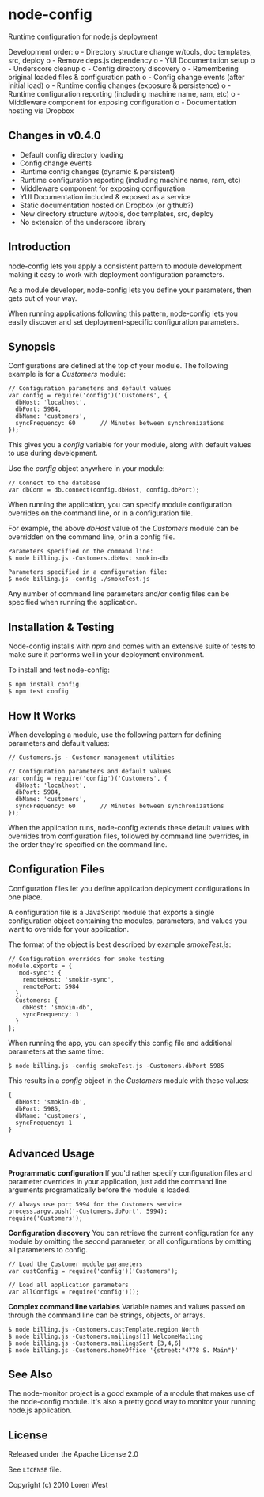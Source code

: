 node-config
===========

Runtime configuration for node.js deployment

Development order:
o - Directory structure change w/tools, doc templates, src, deploy
o - Remove deps.js dependency
o - YUI Documentation setup
o - Underscore cleanup
o - Config directory discovery
o - Remembering original loaded files & configuration path
o - Config change events (after initial load)
o - Runtime config changes (exposure & persistence)
o - Runtime configuration reporting (including machine name, ram, etc)
o - Middleware component for exposing configuration
o - Documentation hosting via Dropbox


Changes in v0.4.0
-----------------
* Default config directory loading
* Config change events
* Runtime config changes (dynamic & persistent)
* Runtime configuration reporting (including machine name, ram, etc)
* Middleware component for exposing configuration
* YUI Documentation included & exposed as a service
* Static documentation hosted on Dropbox (or github?)
* New directory structure w/tools, doc templates, src, deploy
* No extension of the underscore library



Introduction
------------

node-config lets you apply a consistent pattern to module development
making it easy to work with deployment configuration parameters.

As a module developer, node-config lets you define your parameters,
then gets out of your way.

When running applications following this pattern, node-config lets you
easily discover and set deployment-specific configuration parameters.

Synopsis
--------

Configurations are defined at the top of your module. The following example
is for a *Customers* module:

    // Configuration parameters and default values
    var config = require('config')('Customers', {
      dbHost: 'localhost',
      dbPort: 5984,
      dbName: 'customers',
      syncFrequency: 60       // Minutes between synchronizations
    });

This gives you a *config* variable for your module, along with default values 
to use during development.

Use the *config* object anywhere in your module:

    // Connect to the database
    var dbConn = db.connect(config.dbHost, config.dbPort);

When running the application, you can specify module configuration overrides
on the command line, or in a configuration file.

For example, the above *dbHost* value of the *Customers* module can be 
overridden on the command line, or in a config file.

    Parameters specified on the command line:
    $ node billing.js -Customers.dbHost smokin-db

    Parameters specified in a configuration file:
    $ node billing.js -config ./smokeTest.js

Any number of command line parameters and/or config files can be specified when
running the application.

Installation & Testing
----------------------

Node-config installs with *npm* and comes with an extensive suite of tests to 
make sure it performs well in your deployment environment.

To install and test node-config:
 
    $ npm install config
    $ npm test config
    
    
How It Works
------------

When developing a module, use the following pattern for defining parameters
and default values:

    // Customers.js - Customer management utilities

    // Configuration parameters and default values
    var config = require('config')('Customers', {
      dbHost: 'localhost',
      dbPort: 5984,
      dbName: 'customers',
      syncFrequency: 60       // Minutes between synchronizations
    });

When the application runs, node-config extends these default values with 
overrides from configuration files, followed by command line overrides,
in the order they're specified on the command line.

Configuration Files
-------------------

Configuration files let you define application deployment configurations in 
one place.

A configuration file is a JavaScript module that exports a single configuration
object containing the modules, parameters, and values you want to override for
your application.

The format of the object is best described by example *smokeTest.js*:

    // Configuration overrides for smoke testing
    module.exports = {
      'mod-sync': {
        remoteHost: 'smokin-sync',
        remotePort: 5984
      },
      Customers: {
        dbHost: 'smokin-db',
        syncFrequency: 1
      }
    };

When running the app, you can specify this config file and additional
parameters at the same time:

    $ node billing.js -config smokeTest.js -Customers.dbPort 5985

This results in a *config* object in the *Customers* module with these values:

    {
      dbHost: 'smokin-db',
      dbPort: 5985,
      dbName: 'customers',
      syncFrequency: 1
    }

Advanced Usage
--------------

**Programmatic configuration**  If you'd rather specify configuration files 
and parameter overrides in your application, just add the command line 
arguments programatically before the module is loaded.

    // Always use port 5994 for the Customers service
    process.argv.push('-Customers.dbPort', 5994);
    require('Customers');

**Configuration discovery**  You can retrieve the current configuration for
any module by omitting the second parameter, or all configurations by 
omitting all parameters to config.

    // Load the Customer module parameters
    var custConfig = require('config')('Customers');

    // Load all application parameters
    var allConfigs = require('config')();

**Complex command line variables**  Variable names and values passed on through 
the command line can be strings, objects, or arrays.

    $ node billing.js -Customers.custTemplate.region North
    $ node billing.js -Customers.mailings[1] WelcomeMailing
    $ node billing.js -Customers.mailingsSent [3,4,6]
    $ node billing.js -Customers.homeOffice '{street:"4778 S. Main"}'
    

See Also
--------

The node-monitor project is a good example of a module that makes use of
the node-config module.  It's also a pretty good way to monitor your running
node.js application.

License
-------
 
Released under the Apache License 2.0
 
See `LICENSE` file.
 
Copyright (c) 2010 Loren West

